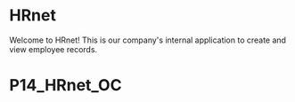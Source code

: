 # HRnet
Welcome to HRnet! This is our company's internal application to create and view employee records.

# P14_HRnet_OC